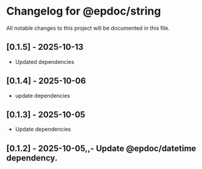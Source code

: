 # Changelog for @epdoc/string

All notable changes to this project will be documented in this file.

## [0.1.5] - 2025-10-13

- Updated dependencies

## [0.1.4] - 2025-10-06

- update dependencies

## [0.1.3] - 2025-10-05

- Update dependencies

## [0.1.2] - 2025-10-05,,- Update @epdoc/datetime dependency.
